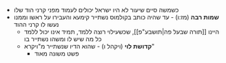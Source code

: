 * כשמשה סיים שיעור לא היו ישראל יכולים לעמוד מפני קרני הוד שלו
* **שמות רבה** (מז:ו) \- עד שהיה כותב בקולמוס נשתייר קימעא והעבירו על ראשו וממנו נעשו לו קרני ההוד
	* היינו [[תורה שבעל פה|תושבע"פ]], שכשעילוי רוצה ללמד, תמיד אינו יכול ללמד כל מה שיש לו ומשהו נשתייר בו
	* **קדושת לוי** (ויקהל ו) \- שהוא הדיו שנשתייר מ"ויקרא"
		* פשט משונה מאוד
